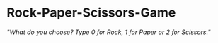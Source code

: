 # Rock-Paper-Scissors-Game

*"What do you choose? Type 0 for Rock, 1 for Paper or 2 for Scissors."*

